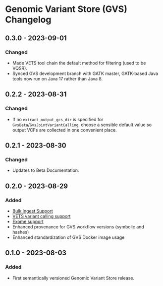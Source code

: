 # Genomic Variant Store (GVS) Changelog

## 0.3.0 - 2023-09-01

### Changed

- Made VETS tool chain the default method for filtering (used to be VQSR).
- Synced GVS development branch with GATK master, GATK-based Java tools now run on Java 17 rather than Java 8.

## 0.2.2 - 2023-08-31

### Changed

- If no `extract_output_gcs_dir` is specified for `GvsBeta`/`GvsJointVariantCalling`, choose a sensible default value so output VCFs are collected in one convenient place.

## 0.2.1 - 2023-08-30

### Changed

- Updates to Beta Documentation.

## 0.2.0 - 2023-08-29

### Added

- [Bulk Ingest Support](./gvs-bulk-ingest-details.md)
- [VETS variant calling support](https://github.com/broadinstitute/gatk/blob/ah_var_store/scripts/variantstore/docs/release_notes/VETS_Release.pdf)
- [Exome support](./RUNNING_EXOMES_ON_GVS.md)
- Enhanced provenance for GVS workflow versions (symbolic and hashes)
- Enhanced standardization of GVS Docker image usage


## 0.1.0 - 2023-08-03

### Added

- First semantically versioned Genomic Variant Store release.
